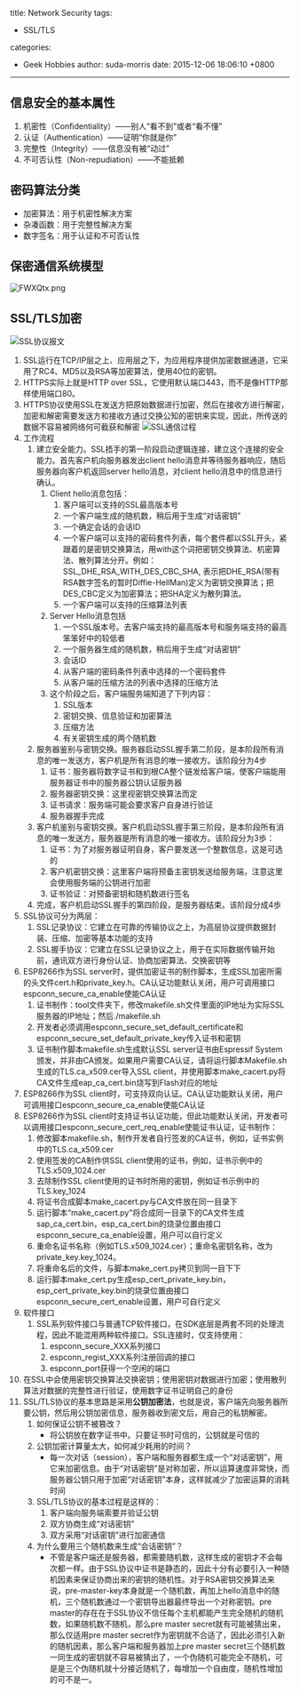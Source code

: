 title: Network Security
tags:
  - SSL/TLS

categories:

  - Geek Hobbies
author: suda-morris
date: 2015-12-06 18:06:10 +0800

---
## 信息安全的基本属性
1. 机密性（Confidentiality）——别人“看不到”或者“看不懂”
2. 认证（Authentication）——证明“你就是你”
3. 完整性（Integrity）——信息没有被“动过”
4. 不可否认性（Non-repudiation）——不能抵赖

## 密码算法分类

- 加密算法：用于机密性解决方案
- 杂凑函数：用于完整性解决方案
- 数字签名：用于认证和不可否认性

## 保密通信系统模型

![FWXQtx.png](https://s1.ax1x.com/2018/12/29/FWXQtx.png)

## SSL/TLS加密

![SSL协议报文](http://i.imgur.com/YJZiqwC.png)

1. SSL运行在TCP/IP层之上、应用层之下，为应用程序提供加密数据通道，它采用了RC4、MD5以及RSA等加密算法，使用40位的密钥。
2. HTTPS实际上就是HTTP over SSL，它使用默认端口443，而不是像HTTP那样使用端口80。
3. HTTPS协议使用SSL在发送方把原始数据进行加密，然后在接收方进行解密，加密和解密需要发送方和接收方通过交换公知的密钥来实现，因此，所传送的数据不容易被网络何可截获和解密
![SSL通信过程](http://i.imgur.com/rahzPAL.png)
4. 工作流程
	1. 建立安全能力。SSL捂手的第一阶段启动逻辑连接，建立这个连接的安全能力。首先客户机向服务器发出client hello消息并等待服务器响应，随后服务器向客户机返回server hello消息，对client hello消息中的信息进行确认。
		1. Client hello消息包括：
			1. 客户端可以支持的SSL最高版本号
			2. 一个客户端生成的随机数，稍后用于生成“对话密钥”
			3. 一个确定会话的会话ID
			4. 一个客户端可以支持的密码套件列表，每个套件都以SSL开头，紧跟着的是密钥交换算法，用with这个词把密钥交换算法、机密算法、散列算法分开。例如：SSL_DHE_RSA_WITH_DES_CBC_SHA, 表示把DHE_RSA(带有RSA数字签名的暂时Diffie-HellMan)定义为密钥交换算法；把DES_CBC定义为加密算法；把SHA定义为散列算法。
			5. 一个客户端可以支持的压缩算法列表
		2. Server Hello消息包括 
			1. 一个SSL版本号。去客户端支持的最高版本号和服务端支持的最高笨笨好中的较低者
			2. 一个服务器生成的随机数，稍后用于生成“对话密钥”
			3. 会话ID
			4. 从客户端的密码条件列表中选择的一个密码套件
			5. 从客户端的压缩方法的列表中选择的压缩方法
		3. 这个阶段之后，客户端服务端知道了下列内容：
			1. SSL版本
			2. 密钥交换、信息验证和加密算法
			3. 压缩方法
			4. 有关密钥生成的两个随机数
	2. 服务器鉴别与密钥交换。服务器启动SSL握手第二阶段，是本阶段所有消息的唯一发送方，客户机是所有消息的唯一接收方。该阶段分为4步
		1. 证书：服务器将数字证书和到根CA整个链发给客户端，使客户端能用服务器证书中的服务器公钥认证服务器
		2. 服务器密钥交换：这里视密钥交换算法而定
		3. 证书请求：服务端可能会要求客户自身进行验证
		4. 服务器握手完成
	3. 客户机鉴别与密钥交换。客户机启动SSL握手第三阶段，是本阶段所有消息的唯一发送方，服务器是所有消息的唯一接收方。该阶段分为3歩：
		1. 证书：为了对服务器证明自身，客户要发送一个整数信息，这是可选的
		2. 客户机密钥交换：这里客户端将预备主密钥发送给服务端，注意这里会使用服务端的公钥进行加密
		3. 证书验证：对预备密钥和随机数进行签名
	4. 完成，客户机启动SSL握手的第四阶段，是服务器结束。该阶段分成4歩
5. SSL协议可分为两层：
	1. SSL记录协议：它建立在可靠的传输协议之上，为高层协议提供数据封装、压缩、加密等基本功能的支持
	2. SSL握手协议：它建立在SSL记录协议之上，用于在实际数据传输开始前，通讯双方进行身份认证、协商加密算法、交换密钥等
6. ESP8266作为SSL server时，提供加密证书的制作脚本，生成SSL加密所需的头文件cert.h和private_key.h。CA认证功能默认关闭，用户可调用接口espconn_secure_ca_enable使能CA认证
	1. 证书制作：tool文件夹下，修改makefile.sh文件里面的IP地址为实际SSL 服务器的IP地址；然后./makefile.sh
	2. 开发者必须调用espconn_secure_set_default_certificate和espconn_secure_set_default_private_key传入证书和密钥
	3. 证书制作脚本makefile.sh生成默认SSL server证书由Espressif System颁发，并非由CA颁发。如果用户需要CA认证，请将运行脚本Makefile.sh生成的TLS.ca_x509.cer导入SSL client，并使用脚本make_cacert.py将CA文件生成eap_ca_cert.bin烧写到Flash对应的地址
7. ESP8266作为SSL client时，可支持双向认证。CA认证功能默认关闭，用户可调用接口espconn_secure_ca_enable使能CA认证
8. ESP8266作为SSL client时支持证书认证功能，但此功能默认关闭，开发者可以调用接口espconn_secure_cert_req_enable使能证书认证，证书制作：
	1. 修改脚本makefile.sh，制作开发者自行签发的CA证书，例如，证书实例中的TLS.ca_x509.cer
	2. 使用签发的CA制作供SSL client使用的证书，例如，证书示例中的TLS.x509_1024.cer
	3. 去除制作SSL client使用的证书时所用的密钥，例如证书示例中的TLS.key_1024
	4. 将证书合成脚本make_cacert.py与CA文件放在同一目录下
	5. 运行脚本“make_cacert.py”将合成同一目录下的CA文件生成sap_ca_cert.bin，esp_ca_cert.bin的烧录位置由接口espconn_secure_ca_enable设置，用户可以自行定义
	6. 重命名证书名称（例如TLS.x509_1024.cer）；重命名密钥名称，改为private_key.key_1024。
	7. 将重命名后的文件，与脚本make_cert.py拷贝到同一目下下
	8. 运行脚本make_cert.py生成esp_cert_private_key.bin，esp_cert_private_key.bin的烧录位置由接口espconn_secure_cert_enable设置，用户可自行定义
9. 软件接口
	1. SSL系列软件接口与普通TCP软件接口，在SDK底层是两套不同的处理流程，因此不能混用两种软件接口。SSL连接时，仅支持使用：
		1. espconn_secure_XXX系列接口
		2. espconn_regist_XXX系列注册回调的接口
		3. espconn_port获得一个空闲的端口
10. 在SSL中会使用密钥交换算法交换密钥；使用密钥对数据进行加密；使用散列算法对数据的完整性进行验证，使用数字证书证明自己的身份
11. SSL/TLS协议的基本思路是采用**公钥加密法**，也就是说，客户端先向服务器所要公钥，然后用公钥加密信息，服务器收到密文后，用自己的私钥解密。
	1. 如何保证公钥不被篡改？
		* 将公钥放在数字证书中。只要证书时可信的，公钥就是可信的
	2. 公钥加密计算量太大，如何减少耗用的时间？
		* 每一次对话（session），客户端和服务器都生成一个“对话密钥”，用它来加密信息。由于“对话密钥”是对称加密，所以运算速度非常快，而服务器公钥只用于加密“对话密钥”本身，这样就减少了加密运算的消耗时间
	3. SSL/TLS协议的基本过程是这样的：
		1. 客户端向服务端索要并验证公钥
		2. 双方协商生成“对话密钥”
		3. 双方采用“对话密钥”进行加密通信
	4. 为什么要用三个随机数来生成“会话密钥”？
		* 不管是客户端还是服务器，都需要随机数，这样生成的密钥才不会每次都一样。由于SSL协议中证书是静态的，因此十分有必要引入一种随机因素来保证协商出来的密钥的随机性。对于RSA密钥交换算法来说，pre-master-key本身就是一个随机数，再加上hello消息中的随机，三个随机数通过一个密钥导出器最终导出一个对称密钥。pre master的存在在于SSL协议不信任每个主机都能产生完全随机的随机数，如果随机数不随机，那么pre master secret就有可能被猜出来，那么仅适用pre master secret作为密钥就不合适了，因此必须引入新的随机因素，那么客户端和服务器加上pre master secret三个随机数一同生成的密钥就不容易被猜出了，一个伪随机可能完全不随机，可是是三个伪随机就十分接近随机了，每增加一个自由度，随机性增加的可不是一。
